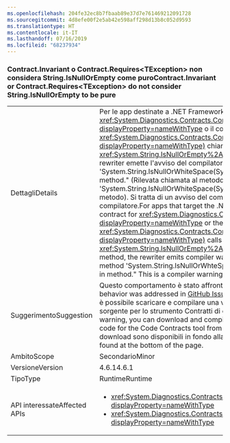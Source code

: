 ```yaml
---
ms.openlocfilehash: 204fe32ec8b7fbaab89e37d7e761469212091728
ms.sourcegitcommit: 4d8efe00f2e5ab42e598aff298d13b8c052d9593
ms.translationtype: HT
ms.contentlocale: it-IT
ms.lasthandoff: 07/16/2019
ms.locfileid: "68237934"
---
```

### <a name="contractinvariant-or-contractrequirestexception-do-not-consider-stringisnullorempty-to-be-pure"></a><span data-ttu-id="6147b-101">Contract.Invariant o Contract.Requires\<TException> non considera String.IsNullOrEmpty come puro</span><span class="sxs-lookup"><span data-stu-id="6147b-101">Contract.Invariant or Contract.Requires\<TException> do not consider String.IsNullOrEmpty to be pure</span></span>

|   |   |
|---|---|
|<span data-ttu-id="6147b-102">Dettagli</span><span class="sxs-lookup"><span data-stu-id="6147b-102">Details</span></span>|<span data-ttu-id="6147b-103">Per le app destinate a .NET Framework 4.6.1, se il contratto invariante per <xref:System.Diagnostics.Contracts.Contract.Invariant%2A?displayProperty=nameWithType> o il contratto di precondizione per <xref:System.Diagnostics.Contracts.Contract.Requires%2A?displayProperty=nameWithType)> chiama il metodo <xref:System.String.IsNullOrEmpty%2A?displayProperty=nameWithType>, il rewriter emette l'avviso del compilatore CC1036: &quot;Detected call to method 'System.String.IsNullOrWhiteSpace(System.String)' without [Pure] in method.&quot; (Rilevata chiamata al metodo 'System.String.IsNullOrWhiteSpace(System.String)' senza [Pure] nel metodo). Si tratta di un avviso del compilatore, non di un errore del compilatore.</span><span class="sxs-lookup"><span data-stu-id="6147b-103">For apps that target the .NET Framework 4.6.1, if the invariant contract for <xref:System.Diagnostics.Contracts.Contract.Invariant%2A?displayProperty=nameWithType> or the precondition contract for <xref:System.Diagnostics.Contracts.Contract.Requires%2A?displayProperty=nameWithType)> calls the <xref:System.String.IsNullOrEmpty%2A?displayProperty=nameWithType> method, the rewriter emits compiler warning CC1036: &quot;Detected call to method 'System.String.IsNullOrWhteSpace(System.String)' without [Pure] in method.&quot; This is a compiler warning rather than a compiler error.</span></span>|
|<span data-ttu-id="6147b-104">Suggerimento</span><span class="sxs-lookup"><span data-stu-id="6147b-104">Suggestion</span></span>|<span data-ttu-id="6147b-105">Questo comportamento è stato affrontato nel [problema GitHub n. 339](https://github.com/Microsoft/CodeContracts/issues/339).</span><span class="sxs-lookup"><span data-stu-id="6147b-105">This behavior was addressed in [GitHub Issue #339](https://github.com/Microsoft/CodeContracts/issues/339).</span></span> <span data-ttu-id="6147b-106">Per eliminare questo avviso, è possibile scaricare e compilare una versione aggiornata del codice sorgente per lo strumento Contratti di codice da [GitHub](https://github.com/Microsoft/CodeContracts/blob/master/README.md).</span><span class="sxs-lookup"><span data-stu-id="6147b-106">To eliminate this warning, you can download and compile an updated version of the source code for the Code Contracts tool from [GitHub](https://github.com/Microsoft/CodeContracts/blob/master/README.md).</span></span> <span data-ttu-id="6147b-107">Le informazioni per il download sono disponibili in fondo alla pagina.</span><span class="sxs-lookup"><span data-stu-id="6147b-107">Download information is found at the bottom of the page.</span></span>|
|<span data-ttu-id="6147b-108">Ambito</span><span class="sxs-lookup"><span data-stu-id="6147b-108">Scope</span></span>|<span data-ttu-id="6147b-109">Secondario</span><span class="sxs-lookup"><span data-stu-id="6147b-109">Minor</span></span>|
|<span data-ttu-id="6147b-110">Versione</span><span class="sxs-lookup"><span data-stu-id="6147b-110">Version</span></span>|<span data-ttu-id="6147b-111">4.6.1</span><span class="sxs-lookup"><span data-stu-id="6147b-111">4.6.1</span></span>|
|<span data-ttu-id="6147b-112">Tipo</span><span class="sxs-lookup"><span data-stu-id="6147b-112">Type</span></span>|<span data-ttu-id="6147b-113">Runtime</span><span class="sxs-lookup"><span data-stu-id="6147b-113">Runtime</span></span>|
|<span data-ttu-id="6147b-114">API interessate</span><span class="sxs-lookup"><span data-stu-id="6147b-114">Affected APIs</span></span>|<ul><li><xref:System.Diagnostics.Contracts.Contract.Invariant(System.Boolean)?displayProperty=nameWithType></li><li><xref:System.Diagnostics.Contracts.Contract.Requires(System.Boolean)?displayProperty=nameWithType></li></ul>|
